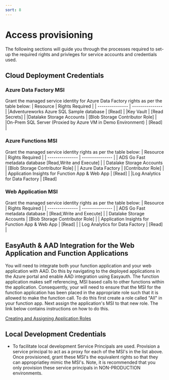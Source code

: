 ```yaml
---
sort: 8
---
```

# Access provisioning
The following sections will guide you through the processes required to set-up the required rights and privleges for service accounts and credentials used.

## Cloud Deployment Credentials

### Azure Data Factory MSI
Grant the managed service identity for Azure Data Factory rights as per the table below: 
| Resource | Rights Required | 
| --------------- | --------------- | 
|Adventureworks Azure SQL Sample database | [Read] |
|Key Vault | [Read Secrets] |
|Datalake Storage Accounts | [Blob Storage Contributor Role] |
|On-Prem SQL Server (Proxied by Azure VM in Demo Environment) | [Read] |

### Azure Functions MSI 
Grant the managed service identity  rights as per the table below:
| Resource | Rights Required | 
| --------------- | --------------- | 
| ADS Go Fast metadata database [Read,Write and Execute] |
| Datalake Storage Accounts | [Blob Storage Contributor Role] |
| Azure Data Factory | [Contributor Role] |
| Application Insights for Function App & Web App | [Read] |
|Log Analytics for Data Factory | [Read]
### Web Application MSI 
Grant the managed service identity  rights as per the table below:
| Resource | Rights Required | 
| --------------- | --------------- | 
| ADS Go Fast metadata database | [Read,Write and Execute] |
| Datalake Storage Accounts | [Blob Storage Contributor Role] |
| Application Insights for Function App & Web App | [Read] |
| Log Analytics for Data Factory | [Read] |

## EasyAuth & AAD Integration for the Web Application and Function Applications
You will need to integrate both your function application and your web application with AAD. Do this by navigating to the deployed applications in the Azure portal and enable AAD integration using Easyauth. The function application makes self referencing, MSI based calls to other functions within the application. Consequently, your will need to ensure that the MSI for the function application has been placed in the appropriate role such that it is allowed to make the function call. To do this first create a role called "All" in your function app. Next assign the application's MSI to that new role. The link below contains instructions on how to do this. 

[Creating and Assigning Application Roles](https://docs.microsoft.com/en-us/azure/active-directory/develop/howto-add-app-roles-in-azure-ad-apps#declare-roles-for-an-application)

## Local Development Credentials

- To facilitate local development Service Principals are used. Provision a service principal to act as a proxy for each of the MSI's in the list above. Once provisioned, grant these MSI's the equivalent rights so that they can appropriatley mimic the MSI's. Note, it is recommended that you only provision these service principals in NON-PRODUCTION environments. 
